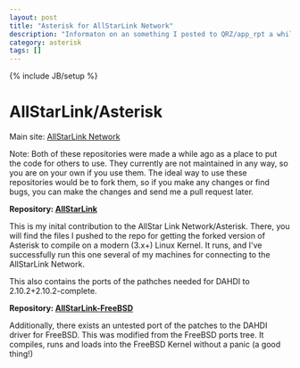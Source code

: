 ```yaml
---
layout: post
title: "Asterisk for AllStarLink Network"
description: "Informaton on an something I posted to QRZ/app_rpt a while ago"
category: asterisk
tags: []
---
```

{% include JB/setup %}

# AllStarLink/Asterisk

Main site:  [AllStarLink Network](https://allstarlink.org)

Note:  Both of these repositories were made a while ago as a place to put the code for others to use.  They currently are
not maintained in any way, so you are on your own if you use them.  The ideal way to use these repositories would be to
fork them, so if you make any changes or find bugs, you can make the changes and send me a pull request later.

**Repository:  [AllStarLink](https://github.com/KG7QIN/AllStarLink)**

This is my inital contribution to the AllStar Link Network/Asterisk.  There, you will find the files I pushed to the repo for getting the forked 
version of Asterisk to compile on a modern (3.x+) Linux Kernel.  It runs, and I've successfully run this one several of my 
machines for connecting to the AllStarLink Network.

This also contains the ports of the pathches needed for DAHDI to 2.10.2+2.10.2-complete.


**Repository:  [AllStarLink-FreeBSD](https://github.com/KG7QIN/AllStarLink-FreeBSD)**

Additionally, there exists an untested port of the patches to the DAHDI driver for FreeBSD.  This was modified from the 
FreeBSD ports tree.  It compiles, runs and loads into the FreeBSD Kernel without a panic (a good thing!)

